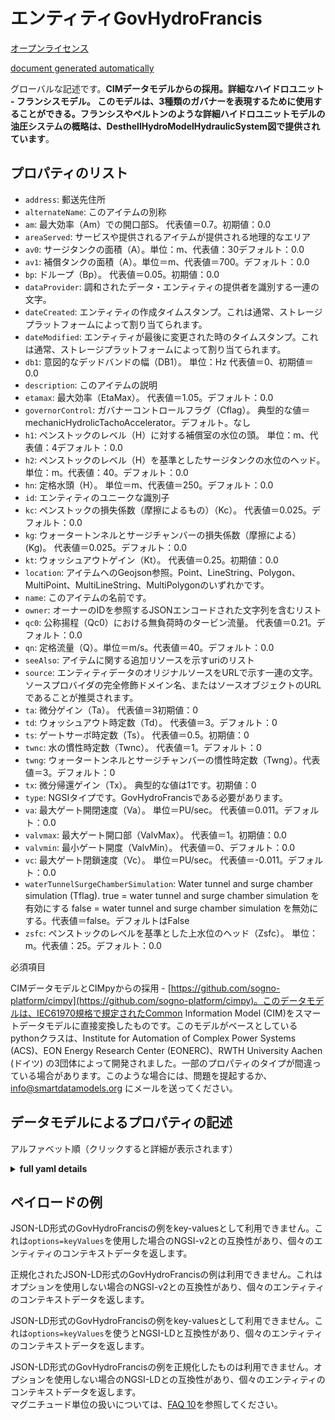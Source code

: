 エンティティGovHydroFrancis  
=====================  
[オープンライセンス](https://github.com/smart-data-models//dataModel.EnergyCIM/blob/master/GovHydroFrancis/LICENSE.md)  
[document generated automatically](https://docs.google.com/presentation/d/e/2PACX-1vTs-Ng5dIAwkg91oTTUdt8ua7woBXhPnwavZ0FxgR8BsAI_Ek3C5q97Nd94HS8KhP-r_quD4H0fgyt3/pub?start=false&loop=false&delayms=3000#slide=id.gb715ace035_0_60)  
グローバルな記述です。**CIMデータモデルからの採用。詳細なハイドロユニット - フランシスモデル。  このモデルは、3種類のガバナーを表現するために使用することができる。フランシスやペルトンのような詳細ハイドロユニットモデルの油圧システムの概略は、DesthellHydroModelHydraulicSystem図で提供されています**。  

## プロパティのリスト  

- `address`: 郵送先住所  - `alternateName`: このアイテムの別称  - `am`: 最大効率（Am）での開口部S。  代表値＝0.7。初期値：0.0  - `areaServed`: サービスや提供されるアイテムが提供される地理的なエリア  - `av0`: サージタンクの面積（A）。単位：m、代表値：30デフォルト：0.0  - `av1`: 補償タンクの面積（A）。単位＝m、代表値＝700。デフォルト：0.0  - `bp`: ドループ（Bp）。  代表値＝0.05。初期値：0.0  - `dataProvider`: 調和されたデータ・エンティティの提供者を識別する一連の文字。  - `dateCreated`: エンティティの作成タイムスタンプ。これは通常、ストレージプラットフォームによって割り当てられます。  - `dateModified`: エンティティが最後に変更された時のタイムスタンプ。これは通常、ストレージプラットフォームによって割り当てられます。  - `db1`: 意図的なデッドバンドの幅（DB1）。  単位：Hz  代表値＝0、初期値＝0.0  - `description`: このアイテムの説明  - `etamax`: 最大効率（EtaMax）。  代表値＝1.05。デフォルト：0.0  - `governorControl`: ガバナーコントロールフラグ（Cflag）。  典型的な値＝mechanicHydrolicTachoAccelerator。デフォルト。なし  - `h1`: ペンストックのレベル（H）に対する補償室の水位の頭。  単位：m、代表値：4デフォルト：0.0  - `h2`: ペンストックのレベル（H）を基準としたサージタンクの水位のヘッド。  単位：m。代表値：40。デフォルト：0.0  - `hn`: 定格水頭（H）。  単位＝m、代表値＝250。デフォルト：0.0  - `id`: エンティティのユニークな識別子  - `kc`: ペンストックの損失係数（摩擦によるもの）（Kc）。  代表値＝0.025。デフォルト：0.0  - `kg`: ウォータートンネルとサージチャンバーの損失係数（摩擦による）(Kg)。  代表値＝0.025。デフォルト：0.0  - `kt`: ウォッシュアウトゲイン（Kt）。  代表値＝0.25。初期値：0.0  - `location`: アイテムへのGeojson参照。Point、LineString、Polygon、MultiPoint、MultiLineString、MultiPolygonのいずれかです。  - `name`: このアイテムの名前です。  - `owner`: オーナーのIDを参照するJSONエンコードされた文字列を含むリスト  - `qc0`: 公称揚程（Qc0）における無負荷時のタービン流量。  代表値＝0.21。デフォルト：0.0  - `qn`: 定格流量（Q）。単位＝m/s。代表値＝40。デフォルト：0.0  - `seeAlso`: アイテムに関する追加リソースを示すuriのリスト  - `source`: エンティティデータのオリジナルソースをURLで示す一連の文字。ソースプロバイダの完全修飾ドメイン名、またはソースオブジェクトのURLであることが推奨されます。  - `ta`: 微分ゲイン（Ta）。  代表値＝3初期値：0  - `td`: ウォッシュアウト時定数（Td）。  代表値＝3。デフォルト：0  - `ts`: ゲートサーボ時定数（Ts）。  代表値＝0.5。初期値：0  - `twnc`: 水の慣性時定数（Twnc）。  代表値＝1。デフォルト：0  - `twng`: ウォータートンネルとサージチャンバーの慣性時定数（Twng）。代表値＝3。デフォルト：0  - `tx`: 微分帰還ゲイン（Tx）。  典型的な値は1です。初期値：0  - `type`: NGSIタイプです。GovHydroFrancisである必要があります。  - `va`: 最大ゲート開閉速度（Va）。  単位＝PU/sec。  代表値＝0.011。デフォルト：0.0  - `valvmax`: 最大ゲート開口部（ValvMax）。  代表値＝1。初期値：0.0  - `valvmin`: 最小ゲート開度（ValvMin）。  代表値＝0、デフォルト：0.0  - `vc`: 最大ゲート閉鎖速度（Vc）。  単位＝PU/sec。  代表値＝-0.011。デフォルト：0.0  - `waterTunnelSurgeChamberSimulation`: Water tunnel and surge chamber simulation (Tflag). true = water tunnel and surge chamber simulation を有効にする false = water tunnel and surge chamber simulation を無効にする。代表値＝false。デフォルトはFalse  - `zsfc`: ペンストックのレベルを基準とした上水位のヘッド（Zsfc）。  単位：m。代表値：25。デフォルト：0.0    
必須項目  
CIMデータモデルとCIMpyからの採用 - [https://github.com/sogno-platform/cimpy](https://github.com/sogno-platform/cimpy)。このデータモデルは、IEC61970規格で規定されたCommon Information Model (CIM)をスマートデータモデルに直接変換したものです。このモデルがベースとしているpythonクラスは、Institute for Automation of Complex Power Systems (ACS)、EON Energy Research Center (EONERC)、RWTH University Aachen (ドイツ) の3団体によって開発されました。一部のプロパティのタイプが間違っている場合があります。このような場合には、問題を提起するか、info@smartdatamodels.org にメールを送ってください。  
## データモデルによるプロパティの記述  
アルファベット順（クリックすると詳細が表示されます）  
<details><summary><strong>full yaml details</strong></summary>    
```yaml  
GovHydroFrancis:    
  description: 'Adapted from CIM data models. Detailed hydro unit - Francis model.  This model can be used to represent three types of governors. A schematic of the hydraulic system of detailed hydro unit models, like Francis and Pelton, is provided in the DetailedHydroModelHydraulicSystem diagram.'    
  properties:    
    address:    
      description: 'The mailing address'    
      properties:    
        addressCountry:    
          description: 'Property. The country. For example, Spain. Model:''https://schema.org/addressCountry'''    
          type: string    
        addressLocality:    
          description: 'Property. The locality in which the street address is, and which is in the region. Model:''https://schema.org/addressLocality'''    
          type: string    
        addressRegion:    
          description: 'Property. The region in which the locality is, and which is in the country. Model:''https://schema.org/addressRegion'''    
          type: string    
        postOfficeBoxNumber:    
          description: 'Property. The post office box number for PO box addresses. For example, 03578. Model:''https://schema.org/postOfficeBoxNumber'''    
          type: string    
        postalCode:    
          description: 'Property. The postal code. For example, 24004. Model:''https://schema.org/https://schema.org/postalCode'''    
          type: string    
        streetAddress:    
          description: 'Property. The street address. Model:''https://schema.org/streetAddress'''    
          type: string    
      type: object    
      x-ngsi:    
        model: https://schema.org/address    
        type: Property    
    alternateName:    
      description: 'An alternative name for this item'    
      type: string    
      x-ngsi:    
        type: Property    
    am:    
      description: 'Opening section S at the maximum efficiency (Am).  Typical Value = 0.7. Default: 0.0'    
      type: number    
      x-ngsi:    
        model: https://schema.org/Number    
        type: Property    
    areaServed:    
      description: 'The geographic area where a service or offered item is provided'    
      type: string    
      x-ngsi:    
        model: https://schema.org/Text    
        type: Property    
    av0:    
      description: 'Area of the surge tank (A). Unit = m. Typical Value = 30. Default: 0.0'    
      type: number    
      x-ngsi:    
        model: https://schema.org/Number    
        type: Property    
    av1:    
      description: 'Area of the compensation tank (A). Unit = m. Typical Value = 700. Default: 0.0'    
      type: number    
      x-ngsi:    
        model: https://schema.org/Number    
        type: Property    
    bp:    
      description: 'Droop (Bp).  Typical Value = 0.05. Default: 0.0'    
      type: number    
      x-ngsi:    
        model: https://schema.org/Number    
        type: Property    
    dataProvider:    
      description: 'A sequence of characters identifying the provider of the harmonised data entity.'    
      type: string    
      x-ngsi:    
        type: Property    
    dateCreated:    
      description: 'Entity creation timestamp. This will usually be allocated by the storage platform.'    
      format: date-time    
      type: string    
      x-ngsi:    
        type: Property    
    dateModified:    
      description: 'Timestamp of the last modification of the entity. This will usually be allocated by the storage platform.'    
      format: date-time    
      type: string    
      x-ngsi:    
        type: Property    
    db1:    
      description: 'Intentional dead-band width (DB1).  Unit = Hz.  Typical Value = 0. Default: 0.0'    
      type: number    
      x-ngsi:    
        model: https://schema.org/Number    
        type: Property    
    description:    
      description: 'A description of this item'    
      type: string    
      x-ngsi:    
        type: Property    
    etamax:    
      description: 'Maximum efficiency (EtaMax).  Typical Value = 1.05. Default: 0.0'    
      type: number    
      x-ngsi:    
        model: https://schema.org/Number    
        type: Property    
    governorControl:    
      description: 'Governor control flag (Cflag).  Typical Value = mechanicHydrolicTachoAccelerator. Default: None'    
      type: number    
      x-ngsi:    
        model: https://schema.org/Number    
        type: Property    
    h1:    
      description: 'Head of compensation chamber water level with respect to the level of penstock (H).  Unit = m. Typical Value = 4. Default: 0.0'    
      type: number    
      x-ngsi:    
        model: https://schema.org/Number    
        type: Property    
    h2:    
      description: 'Head of surge tank water level with respect to the level of penstock (H).  Unit = m. Typical Value = 40. Default: 0.0'    
      type: number    
      x-ngsi:    
        model: https://schema.org/Number    
        type: Property    
    hn:    
      description: 'Rated hydraulic head (H).  Unit = m. Typical Value = 250. Default: 0.0'    
      type: number    
      x-ngsi:    
        model: https://schema.org/Number    
        type: Property    
    id:    
      anyOf: &govhydrofrancis_-_properties_-_owner_-_items_-_anyof    
        - description: 'Property. Identifier format of any NGSI entity'    
          maxLength: 256    
          minLength: 1    
          pattern: ^[\w\-\.\{\}\$\+\*\[\]`|~^@!,:\\]+$    
          type: string    
        - description: 'Property. Identifier format of any NGSI entity'    
          format: uri    
          type: string    
      description: 'Unique identifier of the entity'    
      x-ngsi:    
        type: Property    
    kc:    
      description: 'Penstock loss coefficient (due to friction) (Kc).  Typical Value = 0.025. Default: 0.0'    
      type: number    
      x-ngsi:    
        model: https://schema.org/Number    
        type: Property    
    kg:    
      description: 'Water tunnel and surge chamber loss coefficient (due to friction) (Kg).  Typical Value = 0.025. Default: 0.0'    
      type: number    
      x-ngsi:    
        model: https://schema.org/Number    
        type: Property    
    kt:    
      description: 'Washout gain (Kt).  Typical Value = 0.25. Default: 0.0'    
      type: number    
      x-ngsi:    
        model: https://schema.org/Number    
        type: Property    
    location:    
      description: 'Geojson reference to the item. It can be Point, LineString, Polygon, MultiPoint, MultiLineString or MultiPolygon'    
      oneOf:    
        - description: 'Geoproperty. Geojson reference to the item. Point'    
          properties:    
            bbox:    
              items:    
                type: number    
              minItems: 4    
              type: array    
            coordinates:    
              items:    
                type: number    
              minItems: 2    
              type: array    
            type:    
              enum:    
                - Point    
              type: string    
          required:    
            - type    
            - coordinates    
          title: 'GeoJSON Point'    
          type: object    
        - description: 'Geoproperty. Geojson reference to the item. LineString'    
          properties:    
            bbox:    
              items:    
                type: number    
              minItems: 4    
              type: array    
            coordinates:    
              items:    
                items:    
                  type: number    
                minItems: 2    
                type: array    
              minItems: 2    
              type: array    
            type:    
              enum:    
                - LineString    
              type: string    
          required:    
            - type    
            - coordinates    
          title: 'GeoJSON LineString'    
          type: object    
        - description: 'Geoproperty. Geojson reference to the item. Polygon'    
          properties:    
            bbox:    
              items:    
                type: number    
              minItems: 4    
              type: array    
            coordinates:    
              items:    
                items:    
                  items:    
                    type: number    
                  minItems: 2    
                  type: array    
                minItems: 4    
                type: array    
              type: array    
            type:    
              enum:    
                - Polygon    
              type: string    
          required:    
            - type    
            - coordinates    
          title: 'GeoJSON Polygon'    
          type: object    
        - description: 'Geoproperty. Geojson reference to the item. MultiPoint'    
          properties:    
            bbox:    
              items:    
                type: number    
              minItems: 4    
              type: array    
            coordinates:    
              items:    
                items:    
                  type: number    
                minItems: 2    
                type: array    
              type: array    
            type:    
              enum:    
                - MultiPoint    
              type: string    
          required:    
            - type    
            - coordinates    
          title: 'GeoJSON MultiPoint'    
          type: object    
        - description: 'Geoproperty. Geojson reference to the item. MultiLineString'    
          properties:    
            bbox:    
              items:    
                type: number    
              minItems: 4    
              type: array    
            coordinates:    
              items:    
                items:    
                  items:    
                    type: number    
                  minItems: 2    
                  type: array    
                minItems: 2    
                type: array    
              type: array    
            type:    
              enum:    
                - MultiLineString    
              type: string    
          required:    
            - type    
            - coordinates    
          title: 'GeoJSON MultiLineString'    
          type: object    
        - description: 'Geoproperty. Geojson reference to the item. MultiLineString'    
          properties:    
            bbox:    
              items:    
                type: number    
              minItems: 4    
              type: array    
            coordinates:    
              items:    
                items:    
                  items:    
                    items:    
                      type: number    
                    minItems: 2    
                    type: array    
                  minItems: 4    
                  type: array    
                type: array    
              type: array    
            type:    
              enum:    
                - MultiPolygon    
              type: string    
          required:    
            - type    
            - coordinates    
          title: 'GeoJSON MultiPolygon'    
          type: object    
      x-ngsi:    
        type: Geoproperty    
    name:    
      description: 'The name of this item.'    
      type: string    
      x-ngsi:    
        type: Property    
    owner:    
      description: 'A List containing a JSON encoded sequence of characters referencing the unique Ids of the owner(s)'    
      items:    
        anyOf: *govhydrofrancis_-_properties_-_owner_-_items_-_anyof    
        description: 'Property. Unique identifier of the entity'    
      type: array    
      x-ngsi:    
        type: Property    
    qc0:    
      description: 'No-load turbine flow at nominal head (Qc0).  Typical Value = 0.21. Default: 0.0'    
      type: number    
      x-ngsi:    
        model: https://schema.org/Number    
        type: Property    
    qn:    
      description: 'Rated flow (Q). Unit = m/s. Typical Value = 40. Default: 0.0'    
      type: number    
      x-ngsi:    
        model: https://schema.org/Number    
        type: Property    
    seeAlso:    
      description: 'list of uri pointing to additional resources about the item'    
      oneOf:    
        - items:    
            format: uri    
            type: string    
          minItems: 1    
          type: array    
        - format: uri    
          type: string    
      x-ngsi:    
        type: Property    
    source:    
      description: 'A sequence of characters giving the original source of the entity data as a URL. Recommended to be the fully qualified domain name of the source provider, or the URL to the source object.'    
      type: string    
      x-ngsi:    
        type: Property    
    ta:    
      description: 'Derivative gain (Ta).  Typical Value = 3. Default: 0'    
      type: number    
      x-ngsi:    
        model: https://schema.org/Number    
        type: Property    
    td:    
      description: 'Washout time constant (Td).  Typical Value = 3. Default: 0'    
      type: number    
      x-ngsi:    
        model: https://schema.org/Number    
        type: Property    
    ts:    
      description: 'Gate servo time constant (Ts).  Typical Value = 0.5. Default: 0'    
      type: number    
      x-ngsi:    
        model: https://schema.org/Number    
        type: Property    
    twnc:    
      description: 'Water inertia time constant (Twnc).  Typical Value = 1. Default: 0'    
      type: number    
      x-ngsi:    
        model: https://schema.org/Number    
        type: Property    
    twng:    
      description: 'Water tunnel and surge chamber inertia time constant (Twng). Typical Value = 3. Default: 0'    
      type: number    
      x-ngsi:    
        model: https://schema.org/Number    
        type: Property    
    tx:    
      description: 'Derivative feedback gain (Tx).  Typical Value = 1. Default: 0'    
      type: number    
      x-ngsi:    
        model: https://schema.org/Number    
        type: Property    
    type:    
      description: 'NGSI type. It has to be GovHydroFrancis'    
      enum:    
        - GovHydroFrancis    
      type: string    
      x-ngsi:    
        type: Property    
    va:    
      description: 'Maximum gate opening velocity (Va).  Unit = PU/sec.  Typical Value = 0.011. Default: 0.0'    
      type: number    
      x-ngsi:    
        model: https://schema.org/Number    
        type: Property    
    valvmax:    
      description: 'Maximum gate opening (ValvMax).  Typical Value = 1. Default: 0.0'    
      type: number    
      x-ngsi:    
        model: https://schema.org/Number    
        type: Property    
    valvmin:    
      description: 'Minimum gate opening (ValvMin).  Typical Value = 0. Default: 0.0'    
      type: number    
      x-ngsi:    
        model: https://schema.org/Number    
        type: Property    
    vc:    
      description: 'Maximum gate closing velocity (Vc).  Unit = PU/sec.  Typical Value = -0.011. Default: 0.0'    
      type: number    
      x-ngsi:    
        model: https://schema.org/Number    
        type: Property    
    waterTunnelSurgeChamberSimulation:    
      description: 'Water tunnel and surge chamber simulation (Tflag). true = enable of water tunnel and surge chamber simulation false = inhibit of water tunnel and surge chamber simulation. Typical Value = false. Default: False'    
      type: number    
      x-ngsi:    
        model: https://schema.org/Number    
        type: Property    
    zsfc:    
      description: 'Head of upper water level with respect to the level of penstock (Zsfc).  Unit = m.  Typical Value = 25. Default: 0.0'    
      type: number    
      x-ngsi:    
        model: https://schema.org/Number    
        type: Property    
  required: []    
  type: object    
  x-derived-from: ""    
  x-disclaimer: 'Redistribution and use in source and binary forms, with or without modification, are permitted  provided that the license conditions are met. Copyleft (c) 2021 Contributors to Smart Data Models Program'    
  x-license-url: https://github.com/smart-data-models/dataModel.EnergyCIM/blob/master/GovHydroFrancis/LICENSE.md    
  x-model-schema: https://smart-data-models.github.io/dataModels.CIMEnergyClasses/GovHydroFrancis/schema.json    
  x-model-tags: ""    
  x-version: 0.0.1    
```  
</details>    
## ペイロードの例  
JSON-LD形式のGovHydroFrancisの例をkey-valuesとして利用できません。これは`options=keyValues`を使用した場合のNGSI-v2との互換性があり、個々のエンティティのコンテキストデータを返します。  
正規化されたJSON-LD形式のGovHydroFrancisの例は利用できません。これはオプションを使用しない場合のNGSI-v2との互換性があり、個々のエンティティのコンテキストデータを返します。  
JSON-LD形式のGovHydroFrancisの例をkey-valuesとして利用できません。これは`options=keyValues`を使うとNGSI-LDと互換性があり、個々のエンティティのコンテキストデータを返します。  
JSON-LD形式のGovHydroFrancisの例を正規化したものは利用できません。オプションを使用しない場合のNGSI-LDとの互換性があり、個々のエンティティのコンテキストデータを返します。  
マグニチュード単位の扱いについては、[FAQ 10](https://smartdatamodels.org/index.php/faqs/)を参照してください。